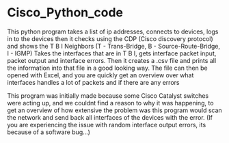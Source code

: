 # Cisco_Python_code
This python program takes a list of ip addresses, connects to devices, logs in to the devices then it checks using the CDP (Cisco discovery protocol) and shows the T B I Neighbors (T - Trans-Bridge, B - Source-Route-Bridge, I - IGMP) Takes the interfaces that are in T B I, gets interface packet input, packet output and interface errors. Then it creates a .csv file and prints all the information into that file in a good looking way. The file can then be opened with Excel, and you are quickly get an overview over what interfaces handles a lot of packets and if there are any errors

This program was initially made because some Cisco Catalyst switches were acting up, and we couldnt find a reason to why it was happening, to get an overview of how extensive the problem was this program would scan the network and send back all interfaces of the devices with the error. (If you are experiencing the issue with random interface output errors, its because of a software bug...)
